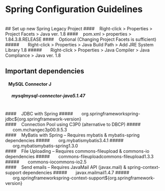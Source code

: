 # Spring Configuration Guidelines
<br/>
## Set up new Spring Legacy Project
#### &nbsp;&nbsp;&nbsp;Right-click > Properties > Project Facets > Java ver. 1.8
#### &nbsp;&nbsp;&nbsp;pom.xml > properties > <java-version>1.8</java-version><org.springframework-version>4.3.8.RELEASE</org.springframework-version>
#### &nbsp;&nbsp;&nbsp;Optional (Changing Project Facets is sufficient)
##### &nbsp;&nbsp;&nbsp;&nbsp;&nbsp;&nbsp;Right-click > Properties > Java Build Path > Add JRE System Library 1.8
##### &nbsp;&nbsp;&nbsp;&nbsp;&nbsp;&nbsp;Right-click > Properties > Java Compiler > Java Compliance > Java ver. 1.8
<br/>

## Important dependencies
#### &nbsp;&nbsp;&nbsp;MySQL Connector J
##### &nbsp;&nbsp;&nbsp;&nbsp;&nbsp;&nbsp;<dependency><groupId>mysql</groupId><artifactId>mysql-connector-java</artifactId><version>5.1.47</version></dependency>
<br/>
#### &nbsp;&nbsp;&nbsp;JDBC with Spring
##### &nbsp;&nbsp;&nbsp;&nbsp;&nbsp;&nbsp;<dependency><groupId>org.springframework</groupId><artifactId>spring-jdbc</artifactId><version>${org.springframework-version}</version></dependency>
<br/>
#### &nbsp;&nbsp;&nbsp;Connection Pool using C3P0 (alternative to DBCP)
##### &nbsp;&nbsp;&nbsp;&nbsp;&nbsp;&nbsp;<dependency><groupId>com.mchange</groupId><artifactId>c3p0</artifactId><version>0.9.5.3</version></dependency>
<br/>
#### &nbsp;&nbsp;&nbsp;MyBatis with Spring – Requires mybatis & mybatis-spring dependencies
##### &nbsp;&nbsp;&nbsp;&nbsp;&nbsp;&nbsp;<dependency><groupId>org.mybatis</groupId><artifactId>mybatis</artifactId><version>3.4.1</version></dependency>
##### &nbsp;&nbsp;&nbsp;&nbsp;&nbsp;&nbsp;<dependency><groupId>org.mybatis</groupId><artifactId>mybatis-spring</artifactId><version>1.3.0</version></dependency>
<br/>
#### &nbsp;&nbsp;&nbsp;File Uploading – Requires commons-fileupload & commons-io dependencies
##### &nbsp;&nbsp;&nbsp;&nbsp;&nbsp;&nbsp;<dependency><groupId>commons-fileupload</groupId><artifactId>commons-fileupload</artifactId><version>1.3.3</version></dependency>
##### &nbsp;&nbsp;&nbsp;&nbsp;&nbsp;&nbsp;<dependency><groupId>commons-io</groupId><artifactId>commons-io</artifactId><version>2.5</version></dependency>
<br/>
#### &nbsp;&nbsp;&nbsp;Send emails – Requires JavaMail API (javax.mail) & spring-context-support dependencies
##### &nbsp;&nbsp;&nbsp;&nbsp;&nbsp;&nbsp;<dependency><groupId>javax.mail</groupId><artifactId>mail</artifactId><version>1.4.7</version></dependency>
##### &nbsp;&nbsp;&nbsp;&nbsp;&nbsp;&nbsp;<dependency><groupId>org.springframework</groupId><artifactId>spring-context-support</artifactId><version>${org.springframework-version}</version></dependency>
